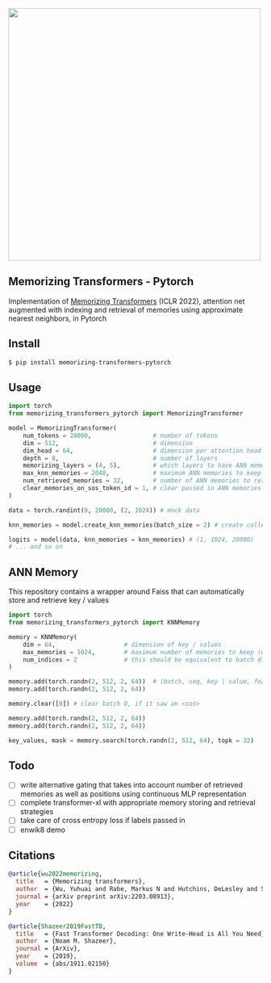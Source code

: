 <img src="./diagram.png" width="500px"></img>

## Memorizing Transformers - Pytorch

Implementation of <a href="https://arxiv.org/abs/2203.08913">Memorizing Transformers</a> (ICLR 2022), attention net augmented with indexing and retrieval of memories using approximate nearest neighbors, in Pytorch

## Install

```bash
$ pip install memorizing-transformers-pytorch
```

## Usage

```python
import torch
from memorizing_transformers_pytorch import MemorizingTransformer

model = MemorizingTransformer(
    num_tokens = 20000,                 # number of tokens
    dim = 512,                          # dimension
    dim_head = 64,                      # dimension per attention head
    depth = 8,                          # number of layers
    memorizing_layers = (4, 5),         # which layers to have ANN memories
    max_knn_memories = 2048,            # maximum ANN memories to keep (oldest ones will be discarded)
    num_retrieved_memories = 32,        # number of ANN memories to retrieve
    clear_memories_on_sos_token_id = 1, # clear passed in ANN memories automatically for batch indices which contain this specified SOS token id - otherwise, you can also manually iterate through the ANN memories and clear the indices before the next iteration
)

data = torch.randint(0, 20000, (2, 1024)) # mock data

knn_memories = model.create_knn_memories(batch_size = 2) # create collection of KNN memories with the correct batch size (2 in example)

logits = model(data, knn_memories = knn_memories) # (1, 1024, 20000)
# ... and so on
```

## ANN Memory

This repository contains a wrapper around Faiss that can automatically store and retrieve key / values

```python
import torch
from memorizing_transformers_pytorch import KNNMemory

memory = KNNMemory(
    dim = 64,                   # dimension of key / values
    max_memories = 1024,        # maximum number of memories to keep (will throw out the oldest memories for now if it overfills)
    num_indices = 2             # this should be equivalent to batch dimension, as each batch keeps track of its own memories, expiring when it sees a new document
)

memory.add(torch.randn(2, 512, 2, 64))  # (batch, seq, key | value, feature dim)
memory.add(torch.randn(2, 512, 2, 64))

memory.clear([0]) # clear batch 0, if it saw an <sos>

memory.add(torch.randn(2, 512, 2, 64))
memory.add(torch.randn(2, 512, 2, 64))

key_values, mask = memory.search(torch.randn(2, 512, 64), topk = 32)
```

## Todo

- [ ] write alternative gating that takes into account number of retrieved memories as well as positions using continuous MLP representation
- [ ] complete transformer-xl with appropriate memory storing and retrieval strategies
- [ ] take care of cross entropy loss if labels passed in
- [ ] enwik8 demo

## Citations

```bibtex
@article{wu2022memorizing,
  title   = {Memorizing transformers},
  author  = {Wu, Yuhuai and Rabe, Markus N and Hutchins, DeLesley and Szegedy, Christian},
  journal = {arXiv preprint arXiv:2203.08913},
  year    = {2022}
}
```

```bibtex
@article{Shazeer2019FastTD,
  title   = {Fast Transformer Decoding: One Write-Head is All You Need},
  author  = {Noam M. Shazeer},
  journal = {ArXiv},
  year    = {2019},
  volume  = {abs/1911.02150}
}
```
